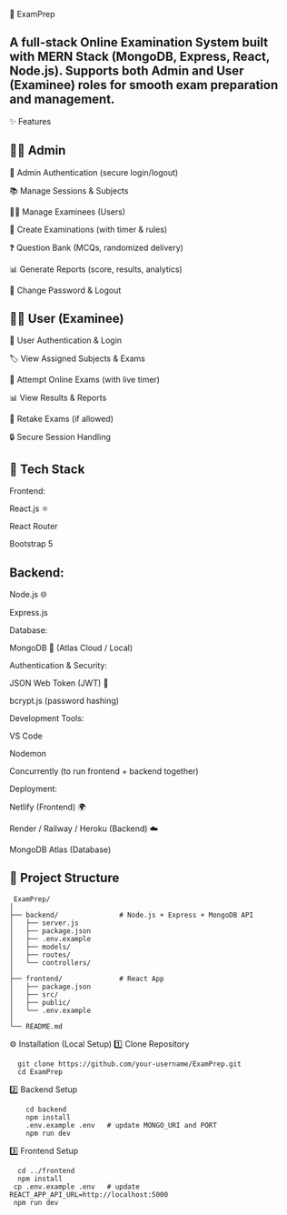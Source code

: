 📘 ExamPrep

A full-stack Online Examination System built with MERN Stack (MongoDB, Express, React, Node.js).
Supports both Admin and User (Examinee) roles for smooth exam preparation and management.
-------

✨ Features

👨‍💼 Admin
------

🔐 Admin Authentication (secure login/logout)

📚 Manage Sessions & Subjects

👨‍🎓 Manage Examinees (Users)

📝 Create Examinations (with timer & rules)

❓ Question Bank (MCQs, randomized delivery)

📊 Generate Reports (score, results, analytics)

🔑 Change Password & Logout

👨‍🎓 User (Examinee)
------

🔑 User Authentication & Login

🏷️ View Assigned Subjects & Exams

📝 Attempt Online Exams (with live timer)

📊 View Results & Reports

🔄 Retake Exams (if allowed)

🔒 Secure Session Handling

🚀 Tech Stack
----------

Frontend:

React.js ⚛️

React Router

Bootstrap 5

Backend:
-------
Node.js 🌐

Express.js

Database:

MongoDB 🍃 (Atlas Cloud / Local)

Authentication & Security:

JSON Web Token (JWT) 🔑

bcrypt.js (password hashing)

Development Tools:

VS Code

Nodemon

Concurrently (to run frontend + backend together)

Deployment:

Netlify (Frontend) 🌍

Render / Railway / Heroku (Backend) ☁️

MongoDB Atlas (Database)

📂 Project Structure
--------


     ExamPrep/
    │
    ├── backend/               # Node.js + Express + MongoDB API
    │   ├── server.js
    │   ├── package.json
    │   ├── .env.example
    │   ├── models/
    │   ├── routes/
    │   └── controllers/
    │
    ├── frontend/              # React App
    │   ├── package.json
    │   ├── src/
    │   ├── public/
    │   └── .env.example
    │
    └── README.md

⚙️ Installation (Local Setup)
1️⃣ Clone Repository

      git clone https://github.com/your-username/ExamPrep.git
      cd ExamPrep

2️⃣ Backend Setup

        cd backend
        npm install
        .env.example .env   # update MONGO_URI and PORT
        npm run dev


3️⃣ Frontend Setup

      cd ../frontend
      npm install
     cp .env.example .env   # update REACT_APP_API_URL=http://localhost:5000
     npm run dev
